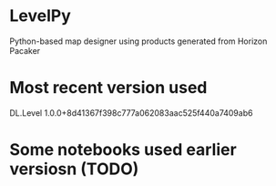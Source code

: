 # LevelPy
Python-based map designer using products generated from Horizon Pacaker 

# Most recent version used
DL.Level 1.0.0+8d41367f398c777a062083aac525f440a7409ab6

# Some notebooks used earlier versiosn (TODO)
